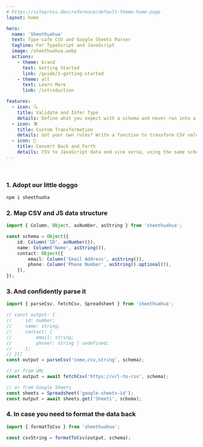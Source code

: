 ```yaml
---
# https://vitepress.dev/reference/default-theme-home-page
layout: home

hero:
  name: 'Sheethuahua'
  text: Type-safe CSV and Google Sheets Parser
  tagline: For TypeScript and JavaScript
  image: /sheethuahua.webp
  actions:
    - theme: brand
      text: Getting Started
      link: /guide/1-getting-started
    - theme: alt
      text: Learn More
      link: /introduction

features:
  - icon: 🔍
    title: Validate and Infer Type
    details: Define what you expect with a schema and never run into a surprise.
  - icon: 🛠️
    title: Custom Transformation
    details: Got your own rules? Write a function to transform CSV value as needed.
  - icon: 🔄
    title: Convert Back and Forth
    details: CSV to JavaScript data and vice versa, using the same schema.
---
```


<br/>

### 1. Adopt our little doggo

```bash
npm i sheethuaha
```

### 2. Map CSV and JS data structure

```ts
import { Column, Object, asNumber, asString } from 'sheethuahua';

const schema = Object({
	id: Column('ID', asNumber()),
	name: Column('Name', asString()),
	contact: Object({
		email: Column('Email Address', asString()),
		phone: Column('Phone Number', asString().optional()),
	}),
});
```

### 3. And confidently parse it

```ts
import { parseCsv, fetchCsv, Spreadsheet } from 'sheethuahua';

// const output: {
//     id: number;
//     name: string;
//     contact: {
//         email: string;
//         phone?: string | undefined;
//     };
// }[]
const output = parseCsv('some,csv,string', schema);

// or from URL
const output = await fetchCsv('https://url-to-csv', schema);

// or from Google Sheets
const sheets = Spreadsheet('google-sheets-id');
const output = await sheets.get('Sheet1', schema);
```

### 4. In case you need to format the data back

```ts
import { formatToCsv } from 'sheethuahua';

const csvString = formatToCsv(output, schema);
```
